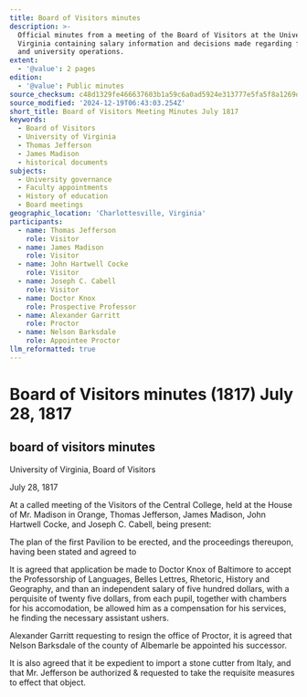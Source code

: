 ```yaml
---
title: Board of Visitors minutes
description: >-
  Official minutes from a meeting of the Board of Visitors at the University of
  Virginia containing salary information and decisions made regarding faculty
  and university operations.
extent:
  - '@value': 2 pages
edition:
  - '@value': Public minutes
source_checksum: c48d1329fe466637603b1a59c6a0ad5924e313777e5fa5f8a1269d6303a54c4d
source_modified: '2024-12-19T06:43:03.254Z'
short_title: Board of Visitors Meeting Minutes July 1817
keywords:
  - Board of Visitors
  - University of Virginia
  - Thomas Jefferson
  - James Madison
  - historical documents
subjects:
  - University governance
  - Faculty appointments
  - History of education
  - Board meetings
geographic_location: 'Charlottesville, Virginia'
participants:
  - name: Thomas Jefferson
    role: Visitor
  - name: James Madison
    role: Visitor
  - name: John Hartwell Cocke
    role: Visitor
  - name: Joseph C. Cabell
    role: Visitor
  - name: Doctor Knox
    role: Prospective Professor
  - name: Alexander Garritt
    role: Proctor
  - name: Nelson Barksdale
    role: Appointee Proctor
llm_reformatted: true
---
```

Board of Visitors minutes (1817) July 28, 1817
==============================================

board of visitors minutes
-------------------------

University of Virginia, Board of Visitors

July 28, 1817

At a called meeting of the Visitors of the Central College, held at the House of Mr. Madison in Orange, Thomas Jefferson, James Madison, John Hartwell Cocke, and Joseph C. Cabell, being present:

The plan of the first Pavilion to be erected, and the proceedings thereupon, having been stated and agreed to

It is agreed that application be made to Doctor Knox of Baltimore to accept the Professorship of Languages, Belles Lettres, Rhetoric, History and Geography, and than an independent salary of five hundred dollars, with a perquisite of twenty five dollars, from each pupil, together with chambers for his accomodation, be allowed him as a compensation for his services, he finding the necessary assistant ushers.

Alexander Garritt requesting to resign the office of Proctor, it is agreed that Nelson Barksdale of the county of Albemarle be appointed his successor.

It is also agreed that it be expedient to import a stone cutter from Italy, and that Mr. Jefferson be authorized & requested to take the requisite measures to effect that object.
